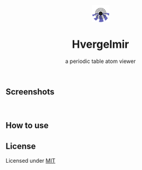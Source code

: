 <center>
    <img src="./public/favicon.svg" height="45px" />
    <hgroup>
        <h1>Hvergelmir</h1>
        <p>a periodic table atom viewer</p>
    </hgroup>
</center>

<a href="">
<img src="" />
</a>

## Screenshots

![]()

## How to use

## License

Licensed under [MIT](./LICENSE.md)
